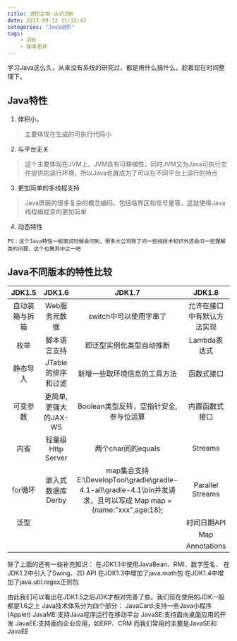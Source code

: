 ```yaml
---
title: 进阶之旅-认识JDK
date: 2017-09-12 11:32:47
categories: "Java进阶"
tags:
	- JDK
	- 版本差异
---
```


学习Java这么久，从来没有系统的研究过，都是用什么搞什么。趁着现在时间整理下。

## Java特性
1. 体积小。
> 主要体现在生成的可执行代码小
2. 与平台无关
> 这个主要体现在JVM上。JVM具有可移植性，同时JVM又为Java可执行文件提供的运行环境，所以Java也就成为了可以在不同平台上运行的特点
3. 更加简单的多线程支持
>  Java屏蔽的很多复杂的概念编码，包括临界区和信号量等，这就使得Java线程编程变的更加简单
4. 动态特性
>  

    PS：这个Java特性一般面试时候会问到，很多大公司除了问一些纯技术知识外还会问一些理解类的问题，这个也算其中之一吧

<!-- more -->

## Java不同版本的特性比较
| JDK1.5 | JDK1.6 | JDK1.7 | JDK1.8 |
|:-----:|:-----:|:-----:|:-----:|
| 自动装箱与拆箱 | Web服务元数据 | switch中可以使用字串了 | 允许在接口中有默认方法实现 | 
| 枚举 | 脚本语言支持 | 即泛型实例化类型自动推断 | Lambda表达式 | 
| 静态导入 | JTable的排序和过滤 | 新增一些取环境信息的工具方法 | 函数式接口 |
| 可变参数 | 更简单,更强大的JAX-WS | Boolean类型反转，空指针安全,参与位运算 | 内置函数式接口 |
| 内省 | 轻量级Http Server | 两个char间的equals | Streams |
| for循环 | 嵌入式数据库 Derby | map集合支持E:\DevelopTool\gradle\gradle-4.1-all\gradle-4.1\bin并发请求，且可以写成 Map map = {name:"xxx",age:18}; | Parallel Streams |
| 泛型 |  |  | 时间日期API |
|  |  |  | Map |
|  |  |  | Annotations |

除了上面的还有一些补充知识：
在JDK1.1中使用JavaBean、RMI、数字签名、
在JDK1.2中引入了Swing、2D API
在JDK1.3中增加了java.math包
在JDK1.4中增加了java.util.regex正则包

由此我们可以看出在JDK1.5之后JDK才相对完善了些。我们现在使用的JDK一般都是1.6之上
Java技术体系分为四个部分：
    JavaCard:支持一些Java小程序(Applet)
    JavaME:支持Java程序运行在移动平台
    JavaSE:支持面向桌面应用的开发
    JavaEE:支持面向企业应用，如ERP、CRM
 而我们常用的主要是JavaSE和JavaEE



